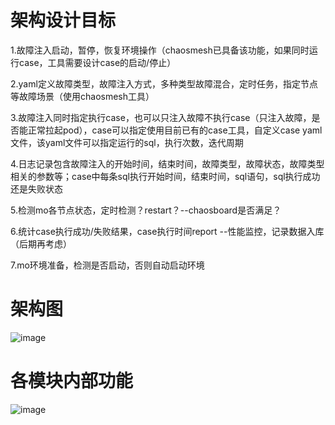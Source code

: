 # 架构设计目标
1.故障注入启动，暂停，恢复环境操作（chaosmesh已具备该功能，如果同时运行case，工具需要设计case的启动/停止） 

2.yaml定义故障类型，故障注入方式，多种类型故障混合，定时任务，指定节点等故障场景（使用chaosmesh工具） 

3.故障注入同时指定执行case，也可以只注入故障不执行case（只注入故障，是否能正常拉起pod），case可以指定使用目前已有的case工具，自定义case yaml文件，该yaml文件可以指定运行的sql，执行次数，迭代周期

4.日志记录包含故障注入的开始时间，结束时间，故障类型，故障状态，故障类型相关的参数等；case中每条sql执行开始时间，结束时间，sql语句，sql执行成功还是失败状态

5.检测mo各节点状态，定时检测？restart？--chaosboard是否满足？

6.统计case执行成功/失败结果，case执行时间report --性能监控，记录数据入库（后期再考虑）

7.mo环境准备，检测是否启动，否则自动启动环境

# 架构图
![image](https://github.com/aressu1985/mo-chaos-driller/assets/113406637/e4670e7c-2b83-43e6-b4f3-e7b936f48dca)


# 各模块内部功能

![image](https://github.com/aressu1985/mo-chaos-driller/assets/113406637/a611816b-ffdb-4adf-ba22-00e86cd9a027)
